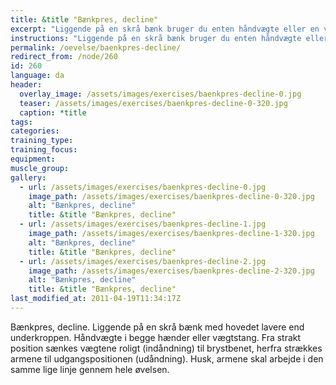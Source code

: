 ```yaml
---
title: &title "Bænkpres, decline"
excerpt: "Liggende på en skrå bænk bruger du enten håndvægte eller en vægtstang. Bevægelsen starter med strakte arme og vægten føres ned indtil albuerne er omkring 90 grader. Tilbage til udgangspunktet."
instructions: "Liggende på en skrå bænk bruger du enten håndvægte eller en vægtstang. Bevægelsen starter med strakte arme og vægten føres ned indtil albuerne er omkring 90 grader. Tilbage til udgangspunktet."
permalink: /oevelse/baenkpres-decline/
redirect_from: /node/260
id: 260
language: da
header:
  overlay_image: /assets/images/exercises/baenkpres-decline-0.jpg
  teaser: /assets/images/exercises/baenkpres-decline-0-320.jpg
  caption: *title
tags:
categories:
training_type: 
training_focus: 
equipment:
muscle_group:
gallery:
  - url: /assets/images/exercises/baenkpres-decline-0.jpg
    image_path: /assets/images/exercises/baenkpres-decline-0-320.jpg
    alt: "Bænkpres, decline"
    title: &title "Bænkpres, decline"
  - url: /assets/images/exercises/baenkpres-decline-1.jpg
    image_path: /assets/images/exercises/baenkpres-decline-1-320.jpg
    alt: "Bænkpres, decline"
    title: &title "Bænkpres, decline"
  - url: /assets/images/exercises/baenkpres-decline-2.jpg
    image_path: /assets/images/exercises/baenkpres-decline-2-320.jpg
    alt: "Bænkpres, decline"
    title: &title "Bænkpres, decline"
last_modified_at: 2011-04-19T11:34:17Z
---
```


Bænkpres, decline. Liggende på en skrå bænk med hovedet lavere end underkroppen. Håndvægte i begge hænder eller vægtstang. Fra strakt position sænkes vægtene roligt (indåndning) til brystbenet, herfra strækkes armene til udgangspositionen (udåndning). Husk, armene skal arbejde i den samme lige linje gennem hele øvelsen.
